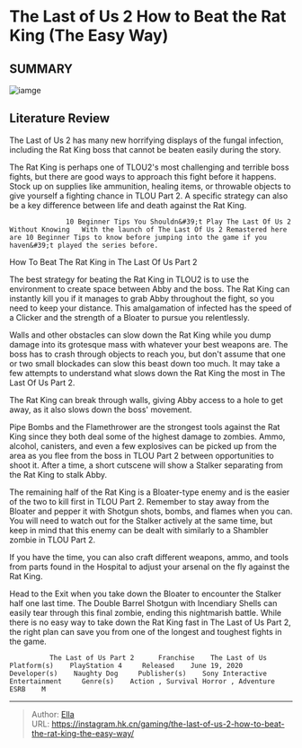 # The Last of Us 2 How to Beat the Rat King (The Easy Way)


## SUMMARY 

![iamge](https://static1.srcdn.com/wordpress/wp-content/uploads/2024/01/the-last-of-us-2-how-to-beat-the-rat-king-the-easy-way.jpg)

## Literature Review

The Last of Us 2 has many new horrifying displays of the fungal infection, including the Rat King boss that cannot be beaten easily during the story.





The Rat King is perhaps one of TLOU2&#39;s most challenging and terrible boss fights, but there are good ways to approach this fight before it happens. Stock up on supplies like ammunition, healing items, or throwable objects to give yourself a fighting chance in TLOU Part 2. A specific strategy can also be a key difference between life and death against the Rat King.




                  10 Beginner Tips You Shouldn&#39;t Play The Last Of Us 2 Without Knowing   With the launch of The Last Of Us 2 Remastered here are 10 Beginner Tips to know before jumping into the game if you haven&#39;t played the series before.   


 How To Beat The Rat King in The Last Of Us Part 2 
          

The best strategy for beating the Rat King in TLOU2 is to use the environment to create space between Abby and the boss. The Rat King can instantly kill you if it manages to grab Abby throughout the fight, so you need to keep your distance. This amalgamation of infected has the speed of a Clicker and the strength of a Bloater to pursue you relentlessly.

Walls and other obstacles can slow down the Rat King while you dump damage into its grotesque mass with whatever your best weapons are. The boss has to crash through objects to reach you, but don&#39;t assume that one or two small blockades can slow this beast down too much. It may take a few attempts to understand what slows down the Rat King the most in The Last Of Us Part 2.






The Rat King can break through walls, giving Abby access to a hole to get away, as it also slows down the boss&#39; movement.




 Pipe Bombs and the Flamethrower are the strongest tools against the Rat King since they both deal some of the highest damage to zombies. Ammo, alcohol, canisters, and even a few explosives can be picked up from the area as you flee from the boss in TLOU Part 2 between opportunities to shoot it. After a time, a short cutscene will show a Stalker separating from the Rat King to stalk Abby.

The remaining half of the Rat King is a Bloater-type enemy and is the easier of the two to kill first in TLOU Part 2. Remember to stay away from the Bloater and pepper it with Shotgun shots, bombs, and flames when you can. You will need to watch out for the Stalker actively at the same time, but keep in mind that this enemy can be dealt with similarly to a Shambler zombie in TLOU Part 2.






If you have the time, you can also craft different weapons, ammo, and tools from parts found in the Hospital to adjust your arsenal on the fly against the Rat King.




 Head to the Exit when you take down the Bloater to encounter the Stalker half one last time. The Double Barrel Shotgun with Incendiary Shells can easily tear through this final zombie, ending this nightmarish battle. While there is no easy way to take down the Rat King fast in The Last of Us Part 2, the right plan can save you from one of the longest and toughest fights in the game.

              The Last of Us Part 2      Franchise    The Last of Us     Platform(s)    PlayStation 4     Released    June 19, 2020     Developer(s)    Naughty Dog     Publisher(s)    Sony Interactive Entertainment     Genre(s)    Action , Survival Horror , Adventure     ESRB    M      


---

> Author: [Ella](https://instagram.hk.cn/)  
> URL: https://instagram.hk.cn/gaming/the-last-of-us-2-how-to-beat-the-rat-king-the-easy-way/  

